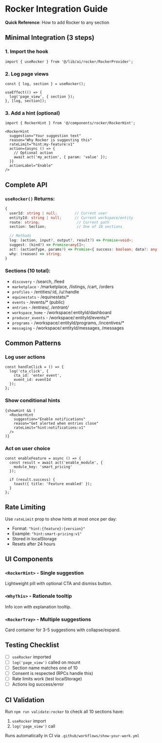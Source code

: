 # Rocker Integration Guide

**Quick Reference**: How to add Rocker to any section

## Minimal Integration (3 steps)

### 1. Import the hook
```tsx
import { useRocker } from '@/lib/ai/rocker/RockerProvider';
```

### 2. Log page views
```tsx
const { log, section } = useRocker();

useEffect(() => {
  log('page_view', { section });
}, [log, section]);
```

### 3. Add a hint (optional)
```tsx
import { RockerHint } from '@/components/rocker/RockerHint';

<RockerHint
  suggestion="Your suggestion text"
  reason="Why Rocker is suggesting this"
  rateLimit="hint:my-feature:v1"
  action={async () => {
    // Optional action
    await act('my_action', { param: 'value' });
  }}
  actionLabel="Enable"
/>
```

## Complete API

### `useRocker()` Returns:
```typescript
{
  userId: string | null;        // Current user
  entityId: string | null;      // Current workspace/entity
  route: string;                 // Current path
  section: Section;              // One of 10 sections
  
  // Methods
  log: (action, input?, output?, result?) => Promise<void>;
  suggest: (kind?) => Promise<any[]>;
  act: (actionType, params?) => Promise<{ success: boolean; data?: any }>;
  why: (reason) => string;
}
```

### Sections (10 total):
- `discovery` - /search, /feed
- `marketplace` - /marketplace, /listings, /cart, /orders
- `profiles` - /entities/:id, /u/:handle
- `equinestats` - /equinestats/*
- `events` - /events/* (public)
- `entries` - /entries/*, /entrant/*
- `workspace_home` - /workspace/:entityId/dashboard
- `producer_events` - /workspace/:entityId/events/*
- `programs` - /workspace/:entityId/programs, /incentives/*
- `messaging` - /workspace/:entityId/messages, /messages

## Common Patterns

### Log user actions
```tsx
const handleClick = () => {
  log('cta_click', { 
    cta_id: 'enter_event',
    event_id: eventId 
  });
};
```

### Show conditional hints
```tsx
{showHint && (
  <RockerHint
    suggestion="Enable notifications"
    reason="Get alerted when entries close"
    rateLimit="hint:notifications:v1"
  />
)}
```

### Act on user choice
```tsx
const enableFeature = async () => {
  const result = await act('enable_module', {
    module_key: 'smart_pricing'
  });
  
  if (result.success) {
    toast({ title: 'Feature enabled' });
  }
};
```

## Rate Limiting

Use `rateLimit` prop to show hints at most once per day:
- Format: `"hint:{feature}:{version}"`
- Example: `"hint:smart-pricing:v1"`
- Stored in localStorage
- Resets after 24 hours

## UI Components

### `<RockerHint>` - Single suggestion
Lightweight pill with optional CTA and dismiss button.

### `<WhyThis>` - Rationale tooltip
Info icon with explanation tooltip.

### `<RockerTray>` - Multiple suggestions
Card container for 3-5 suggestions with collapse/expand.

## Testing Checklist

- [ ] `useRocker` imported
- [ ] `log('page_view')` called on mount
- [ ] Section name matches one of 10
- [ ] Consent is respected (RPCs handle this)
- [ ] Rate limits work (test localStorage)
- [ ] Actions log success/error

## CI Validation

Run `npm run validate:rocker` to check all 10 sections have:
1. `useRocker` import
2. `log('page_view')` call

Runs automatically in CI via `.github/workflows/show-your-work.yml`
